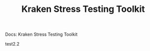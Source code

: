 ﻿---
title: Kraken Stress Testing Toolkit
layout: default
nav_order: 1
---
Docs: Kraken Stress Testing Toolkit

test2.2

